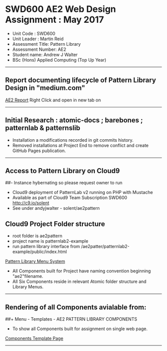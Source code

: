 
#  SWD600 AE2 Web Design Assignment : May 2017

- Unit Code : SWD600
- Unit Leader : Martin Reid
- Assessment Title: Pattern Library
- Assessment Number: AE2
- Student name: Andrew J Walter
-  BSc (Hons) Applied Computing (Top Up Year)

----------------------------------------------------------------------------------------------------------
##  Report documenting lifecycle of Pattern Library Design in "medium.com"

[AE2 Report](http//:medium.com) Right Click and open in new tab on 

----------------------------------------------------------------------------------------------------------
##  Initial Research : atomic-docs ; barebones ; patternlab & patternslib
- Installation a modifications recorded in git commits history.
- Removed installations at Project End to remove conflict and create GitHub Pages publication.

----------------------------------------------------------------------------------------------------------
##  Access to Pattern Library on Cloud9

##- Instance hybernating so please request owner to run
- Cloud9 deployment of PatternLab v2 running on PHP with Mustache
- Available as part of Cloud9 Team Subscription SWD600 http://c9.io/solent
- See under andyjwalter - solent/ae2pattern

##  Cloud9 Project Folder structure 
- root folder is ae2pattern
- project name is patternlab2-example
- run pattern library interface from /ae2patter/patternlab2-example/public/index.html

[Pattern Library Menu System](https://ae2pattern-andyjwalter.c9users.io/patternlab2-example/public/index.html)
- All Components built for Project have naming convention beginning "ae2"filename.
- All Six Components reside in relevant Atomic folder structure and Library Menus.

----------------------------------------------------------------------------------------------------------
## Rendering of all Components avialable from:

##+ Menu - Templates - AE2 PATTERN LIBRARY COMPONENTS

- To show all Components built for assignment on single web page.

[Components Template Page](https://ae2pattern-andyjwalter.c9users.io/patternlab2-example/public/?p=templates-ae2-pattern-project)

----------------------------------------------------------------------------------------------------------
